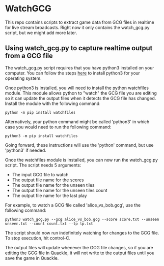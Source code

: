 # WatchGCG

This repo contains scripts to extract game data from GCG files in realtime for live stream broadcasts. Right now it only contains the watch_gcg.py script, but we might add more later.

## Using watch_gcg.py to capture realtime output from a GCG file

The watch_gcg.py script requires that you have python3 installed on your computer. You can follow the steps [here](https://kinsta.com/knowledgebase/install-python) to install python3 for your operating system.

Once python3 is installed, you will need to install the python watchfiles module. This module allows python to "watch" the GCG file you are editing so it can update the output files when it detects the GCG file has changed. Install the module with the following command:

```
python -m pip install watchfiles
```

Alternatively, your python command might be called 'python3' in which case you would need to run the following command:

```
python3 -m pip install watchfiles
```

Going forward, these instructions will use the 'python' command, but use 'python3' if needed.

Once the watchfiles module is installed, you can now run the watch_gcg.py script. The script needs 5 arguments:

- The input GCG file to watch
- The output file name for the scores
- The output file name for the unseen tiles
- The output file name for the unseen tiles count
- The output file name for the last play

For example, to watch a GCG file called 'alice_vs_bob.gcg', use the following command:

```
python3 watch_gcg.py --gcg alice_vs_bob.gcg --score score.txt --unseen unseen.txt --count count.txt --lp lp.txt
```

The script should now run indefinitely watching for changes to the GCG file. To stop execution, hit control-C.

The output files will update whenever the GCG file changes, so if you are editing the GCG file in Quackle, it will not write to the output files until you save the game in Quackle.
